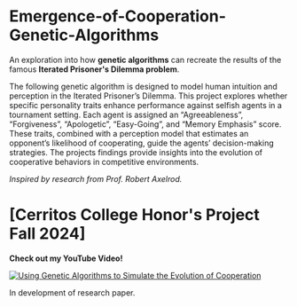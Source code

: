 # Emergence-of-Cooperation-Genetic-Algorithms
An exploration into how **genetic algorithms** can recreate the results of the famous **Iterated Prisoner's Dilemma problem**.

The following genetic algorithm is designed to model human intuition and perception in the Iterated Prisoner’s Dilemma. This project explores whether specific personality traits enhance performance against selfish agents in a tournament setting. Each agent is assigned an “Agreeableness”, “Forgiveness”, “Apologetic”, “Easy-Going”, and “Memory Emphasis” score. These traits, combined with a perception model that estimates an opponent’s likelihood of cooperating, guide the agents’ decision-making strategies. The projects findings provide insights into the evolution of cooperative behaviors in competitive environments.

_Inspired by research from Prof. Robert Axelrod._

# [Cerritos College Honor's Project Fall 2024]

**Check out my YouTube Video!**

[![Using Genetic Algorithms to Simulate the Evolution of Cooperation](https://img.youtube.com/vi/9CfdexR_5SQ/0.jpg)](https://www.youtube.com/watch?v=9CfdexR_5SQ "Using Genetic Algorithms to Simulate the Evolution of Cooperation")



In development of research paper.
